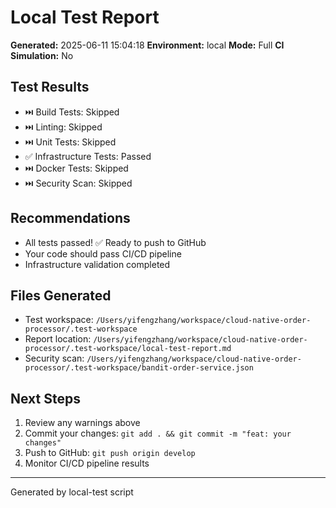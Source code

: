 # Local Test Report

**Generated:** 2025-06-11 15:04:18
**Environment:** local
**Mode:** Full
**CI Simulation:** No

## Test Results

- ⏭️ Build Tests: Skipped
- ⏭️ Linting: Skipped
- ⏭️ Unit Tests: Skipped
- ✅ Infrastructure Tests: Passed
- ⏭️ Docker Tests: Skipped
- ⏭️ Security Scan: Skipped

## Recommendations

- All tests passed! ✅ Ready to push to GitHub
- Your code should pass CI/CD pipeline
- Infrastructure validation completed


## Files Generated

- Test workspace: `/Users/yifengzhang/workspace/cloud-native-order-processor/.test-workspace`
- Report location: `/Users/yifengzhang/workspace/cloud-native-order-processor/.test-workspace/local-test-report.md`
- Security scan: `/Users/yifengzhang/workspace/cloud-native-order-processor/.test-workspace/bandit-order-service.json`

## Next Steps

1. Review any warnings above
2. Commit your changes: `git add . && git commit -m "feat: your changes"`
3. Push to GitHub: `git push origin develop`
4. Monitor CI/CD pipeline results

---
Generated by local-test script
